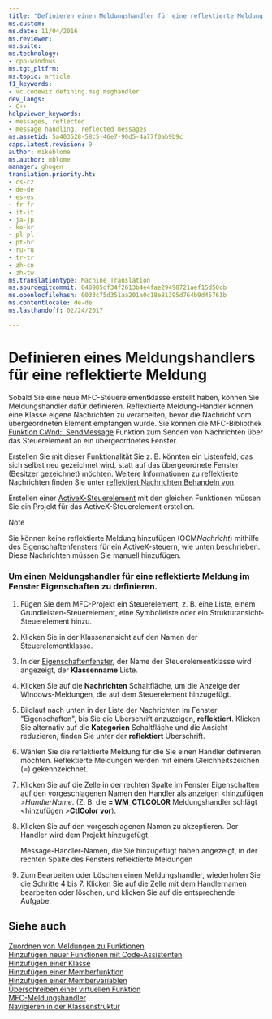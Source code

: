 ```yaml
---
title: "Definieren einen Meldungshandler für eine reflektierte Meldung | Microsoft-Dokumentation"
ms.custom: 
ms.date: 11/04/2016
ms.reviewer: 
ms.suite: 
ms.technology:
- cpp-windows
ms.tgt_pltfrm: 
ms.topic: article
f1_keywords:
- vc.codewiz.defining.msg.msghandler
dev_langs:
- C++
helpviewer_keywords:
- messages, reflected
- message handling, reflected messages
ms.assetid: 5a403528-58c5-46e7-90d5-4a77f0ab9b9c
caps.latest.revision: 9
author: mikeblome
ms.author: mblome
manager: ghogen
translation.priority.ht:
- cs-cz
- de-de
- es-es
- fr-fr
- it-it
- ja-jp
- ko-kr
- pl-pl
- pt-br
- ru-ru
- tr-tr
- zh-cn
- zh-tw
ms.translationtype: Machine Translation
ms.sourcegitcommit: 040985df34f2613b4e4fae29498721aef15d50cb
ms.openlocfilehash: 0033c75d351aa201a0c18e81395d764b9d45761b
ms.contentlocale: de-de
ms.lasthandoff: 02/24/2017

---
```

# <a name="defining-a-message-handler-for-a-reflected-message"></a>Definieren eines Meldungshandlers für eine reflektierte Meldung
Sobald Sie eine neue MFC-Steuerelementklasse erstellt haben, können Sie Meldungshandler dafür definieren. Reflektierte Meldung-Handler können eine Klasse eigene Nachrichten zu verarbeiten, bevor die Nachricht vom übergeordneten Element empfangen wurde. Sie können die MFC-Bibliothek [Funktion CWnd:: SendMessage](../../mfc/reference/cwnd-class.md#sendmessage) Funktion zum Senden von Nachrichten über das Steuerelement an ein übergeordnetes Fenster.  
  
 Erstellen Sie mit dieser Funktionalität Sie z. B. könnten ein Listenfeld, das sich selbst neu gezeichnet wird, statt auf das übergeordnete Fenster (Besitzer gezeichnet) möchten. Weitere Informationen zu reflektierte Nachrichten finden Sie unter [reflektiert Nachrichten Behandeln von](../../mfc/handling-reflected-messages.md).  
  
 Erstellen einer [ActiveX-Steuerelement](../../mfc/activex-controls-on-the-internet.md) mit den gleichen Funktionen müssen Sie ein Projekt für das ActiveX-Steuerelement erstellen.  
  
> [!NOTE]
>  Sie können keine reflektierte Meldung hinzufügen (OCM*Nachricht*) mithilfe des Eigenschaftenfensters für ein ActiveX-steuern, wie unten beschrieben. Diese Nachrichten müssen Sie manuell hinzufügen.  
  
### <a name="to-define-a-message-handler-for-a-reflected-message-from-the-properties-window"></a>Um einen Meldungshandler für eine reflektierte Meldung im Fenster Eigenschaften zu definieren.  
  
1.  Fügen Sie dem MFC-Projekt ein Steuerelement, z. B. eine Liste, einem Grundleisten-Steuerelement, eine Symbolleiste oder ein Strukturansicht-Steuerelement hinzu.  
  
2.  Klicken Sie in der Klassenansicht auf den Namen der Steuerelementklasse.  
  
3.  In der [Eigenschaftenfenster](/visualstudio/ide/reference/properties-window), der Name der Steuerelementklasse wird angezeigt, der **Klassenname** Liste.  
  
4.  Klicken Sie auf die **Nachrichten** Schaltfläche, um die Anzeige der Windows-Meldungen, die auf dem Steuerelement hinzugefügt.  
  
5.  Bildlauf nach unten in der Liste der Nachrichten im Fenster "Eigenschaften", bis Sie die Überschrift anzuzeigen, **reflektiert**. Klicken Sie alternativ auf die **Kategorien** Schaltfläche und die Ansicht reduzieren, finden Sie unter der **reflektiert** Überschrift.  
  
6.  Wählen Sie die reflektierte Meldung für die Sie einen Handler definieren möchten. Reflektierte Meldungen werden mit einem Gleichheitszeichen (=) gekennzeichnet.  
  
7.  Klicken Sie auf die Zelle in der rechten Spalte im Fenster Eigenschaften auf den vorgeschlagenen Namen den Handler als anzeigen \<hinzufügen >*HandlerName*. (Z. B. die **= WM_CTLCOLOR** Meldungshandler schlägt \<hinzufügen >**CtlColor vor**).  
  
8.  Klicken Sie auf den vorgeschlagenen Namen zu akzeptieren. Der Handler wird dem Projekt hinzugefügt.  
  
     Message-Handler-Namen, die Sie hinzugefügt haben angezeigt, in der rechten Spalte des Fensters reflektierte Meldungen  
  
9. Zum Bearbeiten oder Löschen einen Meldungshandler, wiederholen Sie die Schritte 4 bis 7. Klicken Sie auf die Zelle mit dem Handlernamen bearbeiten oder löschen, und klicken Sie auf die entsprechende Aufgabe.  
  
## <a name="see-also"></a>Siehe auch  
 [Zuordnen von Meldungen zu Funktionen](../../mfc/reference/mapping-messages-to-functions.md)   
 [Hinzufügen neuer Funktionen mit Code-Assistenten](../../ide/adding-functionality-with-code-wizards-cpp.md)   
 [Hinzufügen einer Klasse](../../ide/adding-a-class-visual-cpp.md)   
 [Hinzufügen einer Memberfunktion](../../ide/adding-a-member-function-visual-cpp.md)   
 [Hinzufügen einer Membervariablen](../../ide/adding-a-member-variable-visual-cpp.md)   
 [Überschreiben einer virtuellen Funktion](../../ide/overriding-a-virtual-function-visual-cpp.md)   
 [MFC-Meldungshandler](../../mfc/reference/adding-an-mfc-message-handler.md)   
 [Navigieren in der Klassenstruktur](../../ide/navigating-the-class-structure-visual-cpp.md)

